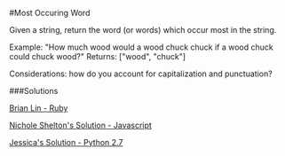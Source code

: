 #Most Occuring Word

Given a string, return the word (or words) which occur most in the string.

Example: "How much wood would a wood chuck chuck if a wood chuck could chuck wood?"
Returns: ["wood", "chuck"]

Considerations: how do you account for capitalization and punctuation?

###Solutions

[Brian Lin - Ruby](https://github.com/bclin2/Intro-to-Whiteboarding-DBC/blob/brian_lin_solutions/solutions/most_occuring_word-brian.rb)

[Nichole Shelton's Solution - Javascript](https://github.com/vibrantlife/Intro-to-Whiteboarding-DBC/blob/master/solutions/most_occurring_word_ns.js)

[Jessica's Solution - Python 2.7](https://github.com/chatasweetie/Algorithms-Whiteboarding/tree/master/questions/most_occurring_word/solution/most_occurring_word.py)
